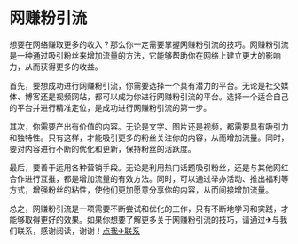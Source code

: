 # 网赚粉引流

想要在网络赚取更多的收入？那么你一定需要掌握网赚粉引流的技巧。网赚粉引流是一种通过吸引粉丝来增加流量的方法，它能够帮助你在网络上建立更大的影响力，从而获得更多的收益。

首先，要想成功进行网赚粉引流，你需要选择一个具有潜力的平台。无论是社交媒体、博客还是视频网站，都可以成为你进行网赚粉引流的平台。选择一个适合自己的平台并进行精准定位，是成功进行网赚粉引流的第一步。

其次，你需要产出有价值的内容。无论是文字、图片还是视频，都需要具有吸引力和独特性。只有这样，才能吸引更多的粉丝关注你的内容，从而增加流量。同时，要对内容进行不断的优化和更新，保持粉丝的活跃度。

最后，要善于运用各种营销手段。无论是利用热门话题吸引粉丝，还是与其他网红合作进行互推，都是增加流量的有效方法。同时，可以通过举办活动、推出福利等方式，增强粉丝的粘性，使他们更加愿意分享你的内容，从而间接增加流量。

总之，网赚粉引流是一项需要不断尝试和优化的工作，只有不断地学习和实践，才能够取得更好的效果。如果你想要了解更多关于网赚粉引流的技巧，请通过✈与我们联系，感谢阅读，谢谢！[点我✈联系](https://add.k02.cc)